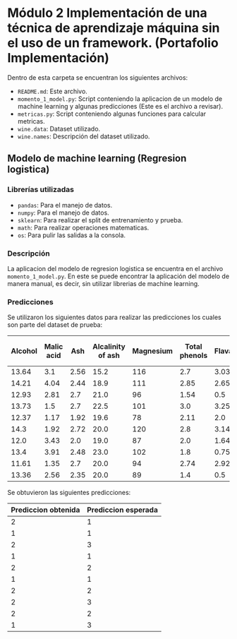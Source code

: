 # Módulo 2 Implementación de una técnica de aprendizaje máquina sin el uso de un framework. (Portafolio Implementación)
Dentro de esta carpeta se encuentran los siguientes archivos:
- `README.md`: Este archivo.
- `momento_1_model.py`: Script conteniendo la aplicacion de un modelo de machine learning y algunas predicciones (Este es el archivo a revisar).
- `metricas.py`: Script conteniendo algunas funciones para calcular metricas.
- `wine.data`: Dataset utilizado.
- `wine.names`: Descripción del dataset utilizado.

## Modelo de machine learning (Regresion logistica)
### Librerías utilizadas
- `pandas`: Para el manejo de datos.
- `numpy`: Para el manejo de datos.
- `sklearn`: Para realizar el split de entrenamiento y prueba.
- `math`: Para realizar operaciones matematicas.
- `os`: Para pulir las salidas a la consola.

### Descripción
La aplicacion del modelo de regresion logistica se encuentra en el archivo `momento_1_model.py`. En este
se puede encontrar la aplicación del modelo de manera manual, es decir, sin utilizar librerias de machine
learning.

### Predicciones
Se utilizaron los siguientes datos para realizar las predicciones los cuales son parte del dataset de prueba:

| Alcohol | Malic acid | Ash  | Alcalinity of ash | Magnesium | Total phenols | Flavanoids | Nonflavanoid phenols | Proanthocyanins | Color intensity | Hue  | OD280/OD315 of diluted wines | Proline |
|---------|------------|------|-------------------|-----------|---------------|------------|----------------------|-----------------|-----------------|------|------------------------------|---------|
| 13.64   | 3.1        | 2.56 | 15.2              | 116       | 2.7           | 3.03       | 0.17                 | 1.66            | 5.1             | 0.96 | 3.36                         | 845     |
| 14.21   | 4.04       | 2.44 | 18.9              | 111       | 2.85          | 2.65       | 0.3                  | 1.25            | 5.24            | 0.87 | 3.33                         | 1080    |
| 12.93   | 2.81       | 2.7  | 21.0              | 96        | 1.54          | 0.5        | 0.53                 | 0.75            | 4.6             | 0.77 | 2.31                         | 600     |
| 13.73   | 1.5        | 2.7  | 22.5              | 101       | 3.0           | 3.25       | 0.29                 | 2.38            | 5.7             | 1.19 | 2.71                         | 1285    |
| 12.37   | 1.17       | 1.92 | 19.6              | 78        | 2.11          | 2.0        | 0.27                 | 1.04            | 4.68            | 1.12 | 3.48                         | 510     |
| 14.3    | 1.92       | 2.72 | 20.0              | 120       | 2.8           | 3.14       | 0.33                 | 1.97            | 6.2             | 1.07 | 2.65                         | 1280    |
| 12.0    | 3.43       | 2.0  | 19.0              | 87        | 2.0           | 1.64       | 0.37                 | 1.87            | 1.28            | 0.93 | 3.05                         | 564     |
| 13.4    | 3.91       | 2.48 | 23.0              | 102       | 1.8           | 0.75       | 0.43                 | 1.41            | 7.3             | 0.7  | 1.56                         | 750     |
| 11.61   | 1.35       | 2.7  | 20.0              | 94        | 2.74          | 2.92       | 0.29                 | 2.49            | 2.65            | 0.96 | 3.26                         | 680     |
| 13.36   | 2.56       | 2.35 | 20.0              | 89        | 1.4           | 0.5        | 0.37                 | 0.64            | 5.6             | 0.7  | 2.47                         | 780     |

Se obtuvieron las siguientes predicciones:

| Prediccion obtenida | Prediccion esperada |
|---------------------|---------------------|
| 2                   | 1                   |
| 1                   | 1                   |
| 2                   | 3                   |
| 1                   | 1                   |
| 2                   | 2                   |
| 1                   | 1                   |
| 2                   | 2                   |
| 2                   | 3                   |
| 2                   | 2                   |
| 1                   | 3                   |





